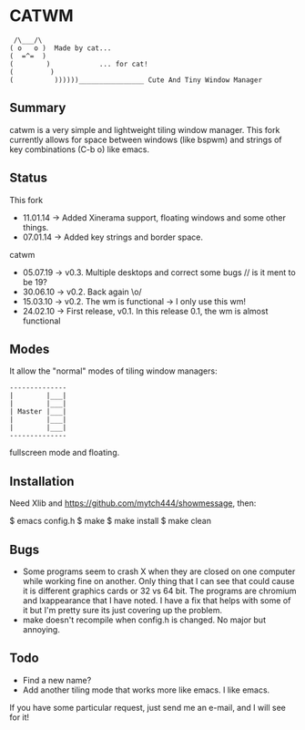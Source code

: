 CATWM
=====

     /\___/\
    ( o   o )  Made by cat...
    (  =^=  )
    (        )            ... for cat!
    (         )
    (          ))))))________________ Cute And Tiny Window Manager

Summary
-------

catwm is a very simple and lightweight tiling window manager.
This fork currently allows for space between windows (like bspwm)
and strings of key combinations (C-b o) like emacs.

Status
------
This fork

 * 11.01.14 -> Added Xinerama support, floating windows and some other things.
 * 07.01.14 -> Added key strings and border space.

catwm
 
 * 05.07.19 -> v0.3. Multiple desktops and correct some bugs // is it ment to be 19?
 * 30.06.10 -> v0.2. Back again \o/
 * 15.03.10 -> v0.2. The wm is functional -> I only use this wm!
 * 24.02.10 -> First release, v0.1. In this release 0.1, the wm is almost functional

Modes
-----

It allow the "normal" modes of tiling window managers:

    --------------
    |        |___|
    |        |___|
    | Master |___|
    |        |___|
    |        |___|
    --------------

fullscreen mode and floating.

Installation
------------

Need Xlib and <https://github.com/mytch444/showmessage>, then:

  $ emacs config.h
  $ make
  $ make install
  $ make clean

Bugs
----
 * Some programs seem to crash X when they are closed on one computer while working fine
   on another. Only thing that I can see that could cause it is different graphics cards
   or 32 vs 64 bit. The programs are chromium and lxappearance that I have noted. I have
   a fix that helps with some of it but I'm pretty sure its just covering up the problem.
 * make doesn't recompile when config.h is changed. No major but annoying.

Todo
----
 * Find a new name?
 * Add another tiling mode that works more like emacs. I like emacs.
 
If you have some particular request, just send me an e-mail, and I will see for it!


